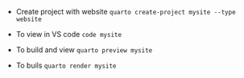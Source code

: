 * Create project with website
  `quarto create-project mysite --type website`

* To view in VS code
  `code mysite`

* To build and view
  `quarto preview mysite`

* To buils
  `quarto render mysite`





